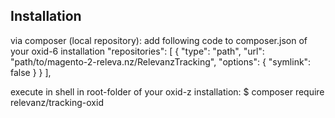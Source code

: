 ## Installation

via composer (local repository):
    add following code to composer.json of your oxid-6 installation
        "repositories": [
            {
                "type": "path",
                "url": "path/to/magento-2-releva.nz/RelevanzTracking",
                "options": {
                    "symlink": false
                }
            }
        ],

execute in shell in root-folder of your oxid-z installation:
    $ composer require relevanz/tracking-oxid

